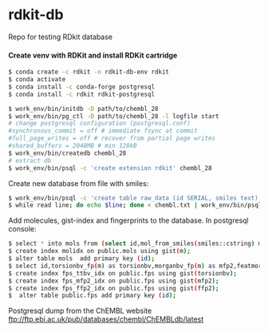 # rdkit-db
Repo for testing RDkit database

#### Create venv with RDKit and install RDKit cartridge 
```bash
$ conda create -c rdkit -n rdkit-db-env rdkit
$ conda activate 
$ conda install -c conda-forge postgresql
$ conda install -c rdkit rdkit-postgresql
```

```bash
$ work_env/bin/initdb -D path/to/chembl_28
$ work_env/bin/pg_ctl -D path/to/chembl_28 -l logfile start
# change postgresql configuration (postgresql.conf)
#synchronous_commit = off # immediate fsync at commit
#full_page_writes = off # recover from partial page writes
#shared_buffers = 2048MB # min 128kB
$ work_env/bin/createdb chembl_28
# extract db
$ work_env/bin/psql -c 'create extension rdkit' chembl_28
```

Create new database from file with smiles:
```bash
$ work_env/bin/psql -c 'create table raw_data (id SERIAL, smiles text)' chembl_28
$ while read line; do echo $line; done < chembl.txt | work_env/bin/psql -c "copy raw_data (smiles) from stdin" chembl_28
```
Add molecules, gist-index and fingerprints to the database. In postgresql console:
```bash
$ select * into mols from (select id,mol_from_smiles(smiles::cstring) m from raw_data) tmp where m is not null;
$ create index molidx on public.mols using gist(m);
$ alter table mols  add primary key (id);
$ select id,torsionbv_fp(m) as torsionbv,morganbv_fp(m) as mfp2,featmorganbv_fp(m) as ffp2 into public.fps from mols;
$ create index fps_ttbv_idx on public.fps using gist(torsionbv);
$ create index fps_mfp2_idx on public.fps using gist(mfp2);
$ create index fps_ffp2_idx on public.fps using gist(ffp2);
$  alter table public.fps add primary key (id);
```

Postgresql dump from the ChEMBL website ftp://ftp.ebi.ac.uk/pub/databases/chembl/ChEMBLdb/latest
